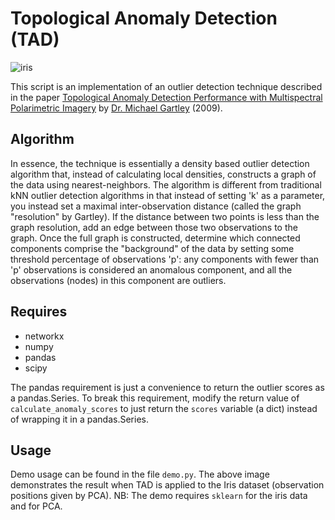 # Topological Anomaly Detection (TAD)

![iris](https://raw.githubusercontent.com/dmarx/Topological-Anomaly-Detection/master/Iris_outlier_graph_small.png)

This script is an implementation of an outlier detection technique described in the paper [Topological Anomaly Detection Performance with
Multispectral Polarimetric Imagery](http://www.cis.rit.edu/~mxgpci/pubs/gartley-7334-1.pdf) by [Dr. Michael Gartley](http://www.cis.rit.edu/~mxgpci/) (2009). 

Algorithm
----------

In essence, the technique is essentially a density based outlier detection algorithm that, instead of calculating local densities, constructs a graph
of the data using nearest-neighbors. The algorithm is different from traditional kNN outlier detection algorithms in that instead of setting 'k' as a
parameter, you instead set a maximal inter-observation distance (called the graph "resolution" by Gartley). If the distance between two points is less 
than the graph resolution, add an edge between those two observations to the graph. Once the full graph is constructed, determine which connected 
components comprise the "background" of the data by setting some threshold percentage of observations 'p': any components with fewer than 'p' observations 
is considered an anomalous component, and all the observations (nodes) in this component are outliers. 

Requires
--------
* networkx
* numpy
* pandas
* scipy

The pandas requirement is just a convenience to return the outlier scores as a pandas.Series. To break this requirement, modify the return value of `calculate_anomaly_scores` 
to just return the `scores` variable (a dict) instead of wrapping it in a pandas.Series.

Usage
---------
Demo usage can be found in the file ```demo.py```. The above image demonstrates the result when TAD is applied to the Iris dataset (observation positions given by PCA). 
NB: The demo requires ```sklearn``` for the iris data and for PCA.